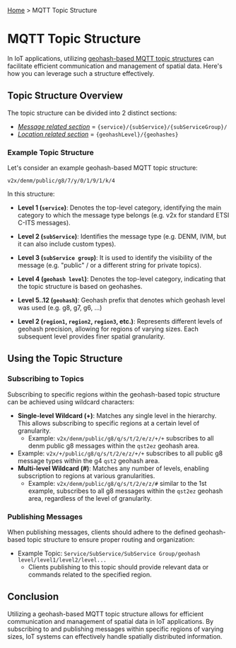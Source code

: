 [Home](../README.md) > MQTT Topic Structure

# MQTT Topic Structure

In IoT applications, utilizing [geohash-based MQTT topic structures](Geohashes.md) can facilitate efficient communication and management of spatial data. Here's how you can leverage such a structure effectively.

## Topic Structure Overview

The topic structure can be divided into 2 distinct sections:
- <u>*Message related section*</u> = `{service}/{subService}/{subServiceGroup}/`
- <u>*Location related section*</u> = `{geohashLevel}/{geohashes}`

### Example Topic Structure

Let's consider an example geohash-based MQTT topic structure:

`v2x/denm/public/g8/7/y/0/1/9/1/k/4`


In this structure:

- **Level 1 (`service`)**: Denotes the top-level category, identifying the main category to which the message type belongs (e.g. v2x for standard ETSI C-ITS messages).

- **Level 2 (`subService`)**: Identifies the message type (e.g. DENM, IVIM, but it can also include custom types).

- **Level 3 (`subService group`)**: It is used to identify the visibility of the message (e.g. "public" / or a different string for private topics).

- **Level 4 (`geohash level`)**: Denotes the top-level category, indicating that the topic structure is based on geohashes.

- **Level 5..12 (`geohash`)**: Geohash prefix that denotes which geohash level was used (e.g. g8, g7, g6, ...)

- **Level 2 (`region1`, `region2`, `region3`, etc.)**: Represents different levels of geohash precision, allowing for regions of varying sizes. Each subsequent level provides finer spatial granularity.


## Using the Topic Structure

### Subscribing to Topics

Subscribing to specific regions within the geohash-based topic structure can be achieved using wildcard characters:

- **Single-level Wildcard (+)**: Matches any single level in the hierarchy. This allows subscribing to specific regions at a certain level of granularity.
  - Example: `v2x/denm/public/g8/q/s/t/2/e/z/+/+` subscribes to all denm public g8 messages within the `qst2ez` geohash area.
- Example: `v2x/+/public/g8/q/s/t/2/e/z/+/+` subscribes to all public g8 message types within the g4 `qst2` geohash area.
- **Multi-level Wildcard (#)**: Matches any number of levels, enabling subscription to regions at various granularities.
  - Example: `v2x/denm/public/g8/q/s/t/2/e/z/#` similar to the 1st example, subscribes to all g8 messages within the `qst2ez` geohash area, regardless of the level of granularity.

### Publishing Messages

When publishing messages, clients should adhere to the defined geohash-based topic structure to ensure proper routing and organization:

- Example Topic: `Service/SubService/SubService Group/geohash level/level1/level2/level...`
  - Clients publishing to this topic should provide relevant data or commands related to the specified region.

## Conclusion

Utilizing a geohash-based MQTT topic structure allows for efficient communication and management of spatial data in IoT applications. By subscribing to and publishing messages within specific regions of varying sizes, IoT systems can effectively handle spatially distributed information.

